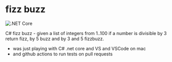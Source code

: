 # fizz buzz

![.NET Core](https://github.com/MatBenfield/code_test_fizz_buzz/workflows/.NET%20Core/badge.svg)

C# fizz buzz - given a list of integers from 1..100 if a number is divisible by 3 return fizz, by 5 buzz and by 3 and 5 fizzbuzz.

- was just playing with C# .net core and VS and VSCode on mac
- and github actions to run tests on pull requests
